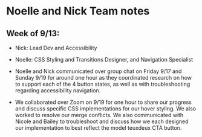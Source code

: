 # Noelle and Nick Team notes

## Week of 9/13:

* Nick: Lead Dev and Accessibility
* Noelle: CSS Styling and Transitions Designer, and Navigation Specialist

* Noelle and Nick communicated over group chat on Friday 9/17 and Sunday 9/19 for around one hour as they coordinated research on how to support each of the 4 button states, as well as with troubleshooting regarding accessibility navigation. 
* We collaborated over Zoom on 9/19 for one hour to share our progress and discuss specific CSS implementations for our hover styling. We also worked to resolve our merge conflicts. We also communicated with Nicole and Bailey to troubleshoot and discuss how we each designed our implementation to best reflect the model teuxdeux CTA button.